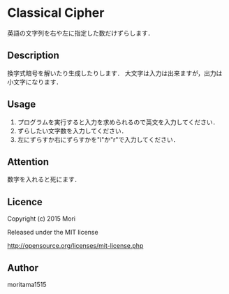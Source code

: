Classical Cipher
===
英語の文字列を右や左に指定した数だけずらします．

## Description
換字式暗号を解いたり生成したりします．
大文字は入力は出来ますが，出力は小文字になります．

## Usage
1. プログラムを実行すると入力を求められるので英文を入力してください．
2. ずらしたい文字数を入力してください．
3. 左にずらすか右にずらすかを"l"か"r"で入力してください．

## Attention
数字を入れると死にます．

## Licence
Copyright (c) 2015 Mori

Released under the MIT license

http://opensource.org/licenses/mit-license.php

## Author
moritama1515


